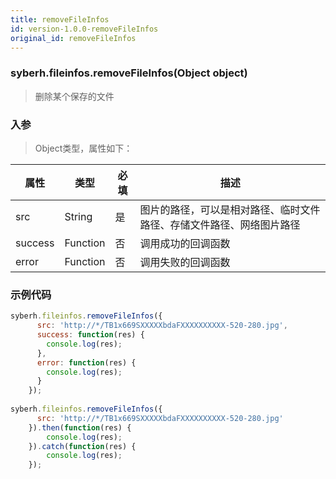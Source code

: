 ```yaml
---
title: removeFileInfos
id: version-1.0.0-removeFileInfos
original_id: removeFileInfos
---
```


### syberh.fileinfos.removeFileInfos(Object object)

> 删除某个保存的文件

### 入参

> Object类型，属性如下：

属性 | 类型 | 必填 | 描述
---|---|---|---
src | String | 是 | 图片的路径，可以是相对路径、临时文件路径、存储文件路径、网络图片路径
success | Function | 否 | 调用成功的回调函数
error | Function | 否 | 调用失败的回调函数


### 示例代码
```javascript
syberh.fileinfos.removeFileInfos({
      src: 'http://*/TB1x669SXXXXXbdaFXXXXXXXXXX-520-280.jpg',
      success: function(res) {
        console.log(res);
      },
      error: function(res) {
        console.log(res);
      }
    });
	
syberh.fileinfos.removeFileInfos({
      src: 'http://*/TB1x669SXXXXXbdaFXXXXXXXXXX-520-280.jpg'
    }).then(function(res) {
		console.log(res);
	}).catch(function(res) {
		console.log(res);
	});
```